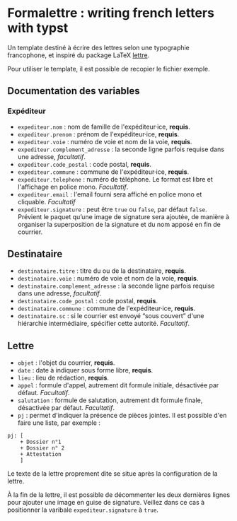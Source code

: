 # Formalettre : writing french letters with typst



Un template destiné à écrire des lettres selon une typographie francophone, et inspiré du package LaTeX [lettre](https://ctan.org/pkg/lettre).

Pour utiliser le template, il est possible de recopier le fichier exemple.



## Documentation des variables



### Expéditeur 

- `expediteur.nom` : nom de famille de l'expéditeur·ice, **requis**.
- `expediteur.prenom` : prénom de l'expéditeur·ice, **requis**.
- `expediteur.voie` : numéro de voie et nom de la voie, **requis**.
- `expediteur.complement_adresse` : la seconde ligne parfois requise dans une adresse, *facultatif*.
- `expediteur.code_postal` : code postal, **requis**.
- `expediteur.commune` : commune de l'expéditeur·ice, **requis**.
-  `expediteur.telephone` : numéro de téléphone. Le format est libre et l'affichage en police mono. *Facultatif*.
-  `expediteur.email` : l'email fourni sera affiché en police mono et cliquable. *Facultatif*
- `expediteur.signature` : peut être `true` ou `false`, par défaut `false`. Prévient le paquet qu’une image de signature sera ajoutée, de manière à organiser la superposition de la signature et du nom apposé en fin de courrier.

## Destinataire

- `destinataire.titre` : titre du ou de la destinataire, **requis**.
- `destinataire.voie` : numéro de voie et nom de la voie, **requis**.
- `destinataire.complement_adresse` : la seconde ligne parfois requise dans une adresse, *facultatif*.
- `destinataire.code_postal` : code postal, **requis**.
- `destinataire.commune` : commune de l'expéditeur·ice, **requis**.
- `destinataire.sc` : si le courrier est envoyé “sous couvert” d'une hiérarchie intermédiaire, spécifier cette autorité. *Facultatif*.

## Lettre

- `objet` : l'objet du courrier, **requis**.
- `date` : date à indiquer sous forme libre, **requis**.
- `lieu` : lieu de rédaction, **requis**.
- `appel` : formule d'appel, autrement dit formule initiale, désactivée par défaut. *Facultatif*.
- `salutation` : formule de salutation, autrement dit formule finale, désactivée par défaut. *Facultatif*.
- `pj` : permet d'indiquer la présence de pièces jointes.  Il est possible d'en faire une liste, par exemple :

```
pj: [
	+ Dossier n°1
	+ Dossier n° 2
	+ Attestation
	]
```

Le texte de la lettre proprement dite se situe après la configuration de la lettre.

À la fin de la lettre, il est possible de décommenter les deux dernières lignes pour ajouter une image en guise de signature. Veillez dans ce cas à positionner la varibale `expediteur.signature` à `true`.



